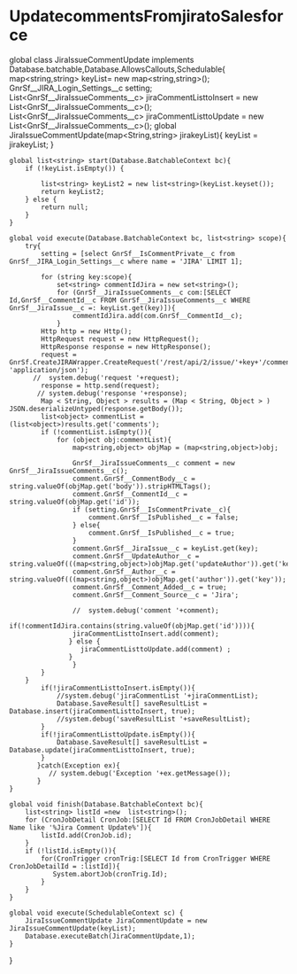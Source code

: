 # UpdatecommentsFromjiratoSalesforce

global class JiraIssueCommentUpdate implements Database.batchable<string>,Database.AllowsCallouts,Schedulable{ 
    map<string,string> keyList= new map<string,string>();
    GnrSf__JIRA_Login_Settings__c  setting;
    List<GnrSf__JiraIssueComments__c> jiraCommentListtoInsert = new List<GnrSf__JiraIssueComments__c>();
    List<GnrSf__JiraIssueComments__c> jiraCommentListtoUpdate = new List<GnrSf__JiraIssueComments__c>();
    global JiraIssueCommentUpdate(map<String,string> jirakeyList){
        keyList = jirakeyList; 
    }
    
    global list<string> start(Database.BatchableContext bc){ 
        if (!keyList.isEmpty()) {
            
            list<string> keyList2 = new list<string>(keyList.keyset());
            return keyList2;
        } else {
            return null; 
        }     
    } 
    
    global void execute(Database.BatchableContext bc, list<string> scope){
        try{ 
            setting = [select GnrSf__IsCommentPrivate__c from GnrSf__JIRA_Login_Settings__c where name = 'JIRA' LIMIT 1];
            
            for (string key:scope){
                set<string> commentIdJira = new set<string>();
                for (GnrSf__JiraIssueComments__c com:[SELECT Id,GnrSf__CommentId__c FROM GnrSf__JiraIssueComments__c WHERE GnrSf__JiraIssue__c =: keyList.get(key)]){
                    commentIdJira.add(com.GnrSf__CommentId__c);
                }
            Http http = new Http();
            HttpRequest request = new HttpRequest();
            HttpResponse response = new HttpResponse();
            request = GnrSf.CreateJIRAWrapper.CreateRequest('/rest/api/2/issue/'+key+'/comment','GET', 'application/json');
          //  system.debug('request '+request);
            response = http.send(request);
           // system.debug('response '+response);
            Map < String, Object > results = (Map < String, Object > ) JSON.deserializeUntyped(response.getBody());
            list<object> commentList = (list<object>)results.get('comments');
            if (!commentList.isEmpty()){
                for (object obj:commentList){
                    map<string,object> objMap = (map<string,object>)obj;
                    
                    GnrSf__JiraIssueComments__c comment = new GnrSf__JiraIssueComments__c();
                    comment.GnrSf__CommentBody__c = string.valueOf(objMap.get('body')).stripHTMLTags();
                    comment.GnrSf__CommentId__c = string.valueOf(objMap.get('id')); 
                    if (setting.GnrSf__IsCommentPrivate__c){
                        comment.GnrSf__IsPublished__c = false;  
                    } else{
                        comment.GnrSf__IsPublished__c = true;
                    }
                    comment.GnrSf__JiraIssue__c = keyList.get(key); 
                    comment.GnrSf__UpdateAuthor__c = string.valueOf(((map<string,object>)objMap.get('updateAuthor')).get('key')); 
                    comment.GnrSf__Author__c = string.valueOf(((map<string,object>)objMap.get('author')).get('key'));  
                    comment.GnrSf__Comment_Added__c = true; 
                    comment.GnrSf__Comment_Source__c = 'Jira'; 

                    //  system.debug('comment '+comment);
                   if(!commentIdJira.contains(string.valueOf(objMap.get('id')))){
                    jiraCommentListtoInsert.add(comment);
                   } else {
                      jiraCommentListtoUpdate.add(comment) ;
                   }
                    }
            }
        }
            if(!jiraCommentListtoInsert.isEmpty()){
                //system.debug('jiraCommentList '+jiraCommentList);
                Database.SaveResult[] saveResultList = Database.insert(jiraCommentListtoInsert, true);
                //system.debug('saveResultList '+saveResultList);
            }
            if(!jiraCommentListtoUpdate.isEmpty()){
                Database.SaveResult[] saveResultList = Database.update(jiraCommentListtoInsert, true);
            }
           }catch(Exception ex){
              // system.debug('Exception '+ex.getMessage());
           } 
    } 
    
    global void finish(Database.BatchableContext bc){  
        list<string> listId =new  list<string>();
        for (CronJobDetail CronJob:[SELECT Id FROM CronJobDetail WHERE Name like '%Jira Comment Update%']){
            listId.add(CronJob.id);
        }   
        if (!listId.isEmpty()){
            for(CronTrigger cronTrig:[SELECT Id from CronTrigger WHERE CronJobDetailId = :listId]){
               System.abortJob(cronTrig.Id);  
            }
        }     
    } 
    
    global void execute(SchedulableContext sc) {
        JiraIssueCommentUpdate JiraCommentUpdate = new JiraIssueCommentUpdate(keyList);
        Database.executeBatch(JiraCommentUpdate,1);
    }
}
